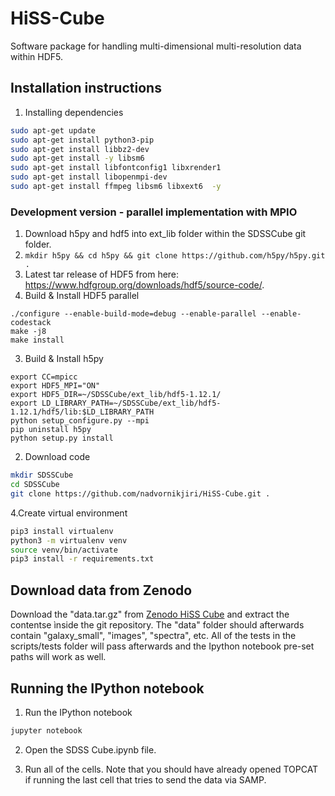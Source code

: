 # HiSS-Cube
Software package for handling multi-dimensional multi-resolution data within HDF5.

## Installation instructions

1. Installing dependencies
```bash
sudo apt-get update
sudo apt-get install python3-pip
sudo apt-get install libbz2-dev
sudo apt-get install -y libsm6
sudo apt-get install libfontconfig1 libxrender1
sudo apt-get install libopenmpi-dev
sudo apt-get install ffmpeg libsm6 libxext6  -y
```

### Development version - parallel implementation with MPIO
1. Download h5py and hdf5 into ext_lib folder within the SDSSCube git folder. 
  1. ```mkdir h5py && cd h5py && git clone https://github.com/h5py/h5py.git . ```
  2. Latest tar release of HDF5 from here: https://www.hdfgroup.org/downloads/hdf5/source-code/.
2. Build & Install HDF5 parallel
```
./configure --enable-build-mode=debug --enable-parallel --enable-codestack
make -j8
make install
```
3. Build & Install h5py
```
export CC=mpicc
export HDF5_MPI="ON"
export HDF5_DIR=~/SDSSCube/ext_lib/hdf5-1.12.1/
export LD_LIBRARY_PATH=~/SDSSCube/ext_lib/hdf5-1.12.1/hdf5/lib:$LD_LIBRARY_PATH
python setup_configure.py --mpi
pip uninstall h5py
python setup.py install
```

2. Download code
```bash
mkdir SDSSCube
cd SDSSCube
git clone https://github.com/nadvornikjiri/HiSS-Cube.git .
```
4.Create virtual environment
```bash
pip3 install virtualenv
python3 -m virtualenv venv
source venv/bin/activate
pip3 install -r requirements.txt
```




## Download data from Zenodo
Download the "data.tar.gz" from [Zenodo HiSS Cube](https://zenodo.org/record/4273993#.X8ESdWhKiUk) and extract the contentse ìnside the git repository. The "data" folder should afterwards contain "galaxy_small", "images", "spectra", etc. All of the tests in the scripts/tests folder will pass afterwards and the Ipython notebook pre-set paths will work as well.


## Running the IPython notebook

1. Run the IPython notebook
```bash
jupyter notebook
````

2. Open the SDSS Cube.ipynb file.

3. Run all of the cells. Note that you should have already opened TOPCAT if running the last cell that tries to send the data via SAMP.



